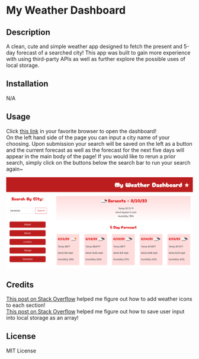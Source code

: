 # My Weather Dashboard

## Description

A clean, cute and simple weather app designed to fetch the present and 5-day forecast of a searched city! This app was built to gain more experience with using third-party APIs as well as further explore the possible uses of local storage.

## Installation
N/A 

## Usage 

Click <a href="https://abbyjo.github.io/the-weather-up-there/">this link</a> in your favorite browser to open the dashboard!<br>
On the left hand side of the page you can input a city name of your choosing. Upon submission your search will be saved on the left as a button and the current forecast as well as the forecast for the next five days will appear in the main body of the page! If you would like to rerun a prior search, simply click on the buttons below the search bar to run your search again~    
 
  ![Screenshot of red and pink weather dashboard](assets/images/screenshot.png)

## Credits 

<a href="https://stackoverflow.com/questions/44177417/how-to-display-openweathermap-weather-icon">This post on Stack Overflow</a> helped me figure out how to add weather icons to each section!<br>
<a href="https://stackoverflow.com/questions/70998906/how-do-i-access-each-item-of-an-array-stored-in-local-storage-individually">This post on Stack Overflow</a> helped me figure out how to save user input into local storage as an array!<br>

## License
MIT License
